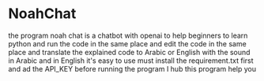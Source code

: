 # NoahChat
the program noah chat is a chatbot with openai to help beginners to learn python
and run the code in the same place 
and edit the code in the same place
and translate the explained code to Arabic or English 
with the sound in Arabic and in English 
it's easy to use 
must install the requirement.txt first and ad the API_KEY
before running the program I hub this program help you

